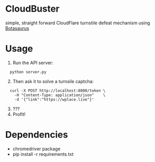 # CloudBuster

simple, straight forward CloudFlare turnstile defeat mechanism using [Botasaurus](https://github.com/omkarcloud/botasaurus)

# Usage

1. Run the API server:

```
  python server.py
```

2. Then ask it to solve a turnsile captcha:

```
  curl -X POST http://localhost:8000/token \
    -H "Content-Type: application/json"    \
    -d '{"link":"https://wplace.live"}'
```

3. ???
4. Profit!

# Dependencies

- chromedriver package
- pip install -r requirements.txt
